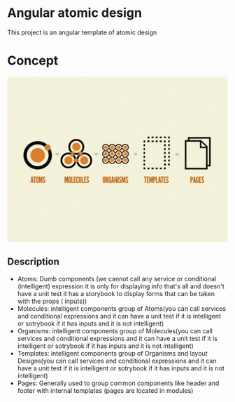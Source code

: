 # Angular atomic design

This project is an angular template of atomic design

# Concept

![Atomic Design](../../../docs/atomic-design.png)

## Description

- Atoms: Dumb components (we cannot call any service or conditional (intelligent) expression it is only for displaying
  info that's all and doesn't have a unit test it has a storybook to display forms that can be taken with the props (
  inputs))
- Molecules: intelligent components group of Atoms(you can call services and conditional expressions and it can have a
  unit test if it is intelligent or sotrybook if it has inputs and it is not intelligent)
- Organisms: intelligent components group of Molecules(you can call services and conditional expressions and it can have
  a unit test if it is intelligent or sotrybook if it has inputs and it is not intelligent)
- Templates: intelligent components group of Organisms and layout Designs(you can call services and conditional
  expressions and it can have a unit test if it is intelligent or sotrybook if it has inputs and it is not intelligent)
- Pages: Generally used to group common components like header and footer with internal templates (pages are located in
  modules)

